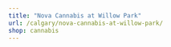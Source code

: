 ```yaml
---
title: "Nova Cannabis at Willow Park"
url: /calgary/nova-cannabis-at-willow-park/
shop: cannabis
---
```

